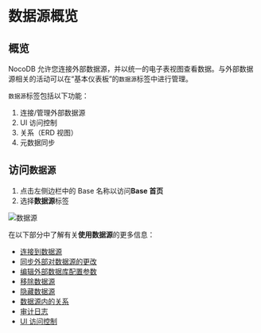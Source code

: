 # 数据源概览

## 概览[](https://docs.nocodb.com/views/views-overview/#overview "直接链接到概览")

NocoDB 允许您连接外部数据源，并以统一的电子表视图查看数据。与外部数据源相关的活动可以在“基本仪表板”的`数据源`标签中进行管理。

`数据源`标签包括以下功能：

1.  连接/管理外部数据源
2.  UI 访问控制
3.  关系（ERD 视图）
4.  元数据同步

## 访问`数据源`[](https://docs.nocodb.com/views/views-overview/#accessing-data-sources "直接链接到访问数据源")

1.  点击左侧边栏中的 Base 名称以访问**Base 首页**
2.  选择**数据源**标签

![数据源](https://docs.nocodb.com/assets/images/data-source-list-baf1eb22e016c05582b0381225069092.png)

在以下部分中了解有关**使用数据源**的更多信息：

-   [连接到数据源](https://docs.nocodb.com/data-sources/connect-to-data-source)
-   [同步外部对数据源的更改](https://docs.nocodb.com/data-sources/sync-with-data-source)
-   [编辑外部数据库配置参数](https://docs.nocodb.com/data-sources/actions-on-data-sources#edit-data-source-parameters)
-   [移除数据源](https://docs.nocodb.com/data-sources/actions-on-data-sources#remove-data-source)
-   [隐藏数据源](https://docs.nocodb.com/data-sources/actions-on-data-sources#data-source-visibility)
-   [数据源内的关系](https://docs.nocodb.com/data-sources/actions-on-data-sources#relations)
-   [审计日志](https://docs.nocodb.com/data-sources/actions-on-data-sources#audit-logs)
-   [UI 访问控制](https://docs.nocodb.com/data-sources/actions-on-data-sources#ui-access-control)